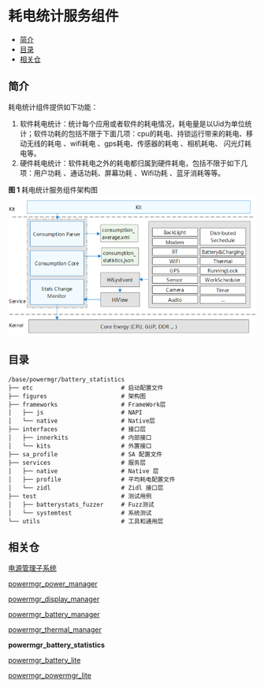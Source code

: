 # 耗电统计服务组件<a name="ZH-CN_TOPIC_0000001115047353"></a>

-   [简介](#section11660541593)
-   [目录](#section19472752217)
-   [相关仓](#section63151229062)

## 简介<a name="section11660541593"></a>

耗电统计组件提供如下功能：

1.  软件耗电统计：统计每个应用或者软件的耗电情况，耗电量是以Uid为单位统计；软件功耗的包括不限于下面几项：cpu的耗电、持锁运行带来的耗电、移动无线的耗电 、wifi耗电 、gps耗电、传感器的耗电 、相机耗电、 闪光灯耗电等。
2.   硬件耗电统计：软件耗电之外的耗电都归属到硬件耗电，包括不限于如下几项：用户功耗 、通话功耗、屏幕功耗 、Wifi功耗 、蓝牙消耗等等。

**图 1**  耗电统计服务组件架构图<a name="fig106301571239"></a>  
![](figures/power-management-subsystem-architecture.png "电源管理子系统架构图")

## 目录<a name="section19472752217"></a>

```
/base/powermgr/battery_statistics
├── etc                  		# 启动配置文件
├── figures                  	# 架构图
├── frameworks                  # FrameWork层
│   ├── js                  	# NAPI
│   └── native                  # Native层
├── interfaces                  # 接口层
│   ├── innerkits               # 内部接口
│   └── kits                    # 外置接口
├── sa_profile                  # SA 配置文件
├── services                    # 服务层
│   ├── native                  # Native 层
│   ├── profile                 # 平均耗电配置文件
│   └── zidl                    # Zidl 接口层
├── test                        # 测试用例
│   ├── batterystats_fuzzer     # Fuzz测试
│   └── systemtest              # 系统测试
└── utils                       # 工具和通用层
```



## 相关仓<a name="section63151229062"></a>

[电源管理子系统](https://gitee.com/openharmony/docs/blob/master/zh-cn/readme/%E7%94%B5%E6%BA%90%E7%AE%A1%E7%90%86%E5%AD%90%E7%B3%BB%E7%BB%9F.md)

[powermgr_power_manager](https://gitee.com/openharmony/powermgr_power_manager)

[powermgr_display_manager](https://gitee.com/openharmony/powermgr_display_manager)

[powermgr_battery_manager](https://gitee.com/openharmony/powermgr_battery_manager)

[powermgr_thermal_manager](https://gitee.com/openharmony/powermgr_thermal_manager)

**powermgr_battery_statistics**

[powermgr_battery_lite](https://gitee.com/openharmony/powermgr_battery_lite)

[powermgr_powermgr_lite](https://gitee.com/openharmony/powermgr_powermgr_lite)
